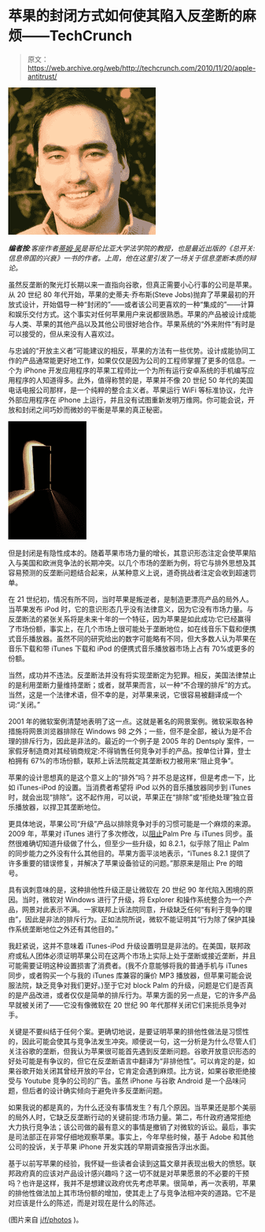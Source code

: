 # 苹果的封闭方式如何使其陷入反垄断的麻烦——TechCrunch

> 原文：<https://web.archive.org/web/http://techcrunch.com/2010/11/20/apple-antitrust/>

![](img/589662b37fe9205aac4048aa59c58cd6.png)

***编者按**:客座作者[蒂姆·吴](https://web.archive.org/web/20220622015303/http://timwu.org/about.html)是哥伦比亚大学法学院的教授，也是最近出版的《总开关:信息帝国的兴衰》一书的作者。上周，他在这里引发了一场关于信息垄断本质的辩论。*

虽然反垄断的聚光灯长期以来一直指向谷歌，但真正需要小心行事的公司是苹果。从 20 世纪 80 年代开始，苹果的史蒂夫·乔布斯(Steve Jobs)抛弃了苹果最初的开放式设计，开始倡导一种“封闭的”——或者该公司更喜欢的一种“集成的”——计算和娱乐交付方式。这个事实对任何苹果用户来说都很熟悉。苹果的产品被设计成能与人类、苹果的其他产品以及其他公司很好地合作。苹果系统的“外来附件”有时是可以接受的，但从来没有人喜欢过。

与忠诚的“开放主义者”可能建议的相反，苹果的方法有一些优势。设计成能协同工作的产品通常能更好地工作，如果仅仅是因为公司的工程师掌握了更多的信息。一个为 iPhone 开发应用程序的苹果工程师比一个为所有运行安卓系统的手机编写应用程序的人知道得多。此外，值得称赞的是，苹果并不像 20 世纪 50 年代的美国电话电报公司那样，是一个纯粹的整合主义者。苹果运行 WiFi 等标准协议，允许外部应用程序在 iPhone 上运行，并且没有试图重新发明万维网。你可能会说，开放和封闭之间巧妙而微妙的平衡是苹果的真正秘密。

[![door.jpg](img/74ff2663a62b0b967b7cce9cbe3d626d.png)](https://web.archive.org/web/20220622015303/http://www.flickr.com/photos/good-karma/710068054/)

但是封闭是有隐性成本的。随着苹果市场力量的增长，其意识形态注定会使苹果陷入与美国和欧洲竞争法的长期冲突。以几个市场的垄断为例，将它与排外思想及其容易预测的反垄断问题结合起来，从某种意义上说，道奇挑战者注定会收到超速罚单。

在 21 世纪初，情况有所不同，当时苹果是叛逆者，是制造更漂亮产品的局外人。当苹果发布 iPod 时，它的意识形态几乎没有法律意义，因为它没有市场力量。与反垄断法的紧张关系将是未来十年的一个特征，因为苹果是如此成功:它已经赢得了市场份额，事实上，在几个市场上很可能处于垄断地位，如在线音乐下载和便携式音乐播放器。虽然不同的研究给出的数字可能略有不同，但大多数人认为苹果在音乐下载和带 iTunes 下载和 iPod 的便携式音乐播放器市场上占有 70%或更多的份额。

当然，成功并不违法。反垄断法并没有将实现垄断定为犯罪。相反，美国法律禁止的是利用垄断力量维持垄断；或者，就苹果而言，以一种“不合理的排斥”的方式。当然，这是一个法律术语，但不幸的是，对苹果来说，它很容易被翻译成一个词:“关闭。”

2001 年的微软案例清楚地表明了这一点。这就是著名的网景案例。微软采取各种措施将网景浏览器排除在 Windows 98 之外；一些，但不是全部，被认为是不合理的排斥行为，因此是非法的。最近的一个例子是 2005 年的 Dentsply 案件，一家假牙制造商对其经销商规定:不得销售任何竞争对手的产品。按单位计算，登士柏拥有 67%的市场份额，联邦上诉法院裁定其垄断权力被用来“阻止竞争”。

苹果的设计思想真的是这个意义上的“排外”吗？并不总是这样，但是考虑一下，比如 iTunes-iPod 的设置。当消费者希望将 iPod 以外的音乐播放器同步到 iTunes 时，就会出现“排除”。这不起作用，可以说，苹果正在“排除”或“拒绝处理”独立音乐播放器，以捍卫其垄断地位。

更具体地说，苹果公司“升级”产品以排除竞争对手的习惯可能是一个麻烦的来源。2009 年，苹果对 iTunes 进行了多次修改，以[阻止](https://web.archive.org/web/20220622015303/https://beta.techcrunch.com/2009/06/16/apple-yeah-about-that-palm-pre-itunes-sync-feature/)Palm Pre 与 iTunes 同步。虽然很难确切知道升级做了什么，但至少一些升级，如 8.2.1，似乎除了阻止 Palm 的同步能力之外没有什么其他目的。苹果方面平淡地表示，“iTunes 8.2.1 提供了许多重要的错误修复，并解决了苹果设备验证的问题。”那原来是阻止 Pre 的暗号。

具有讽刺意味的是，这种排他性升级正是让微软在 20 世纪 90 年代陷入困境的原因。当时，微软对 Windows 进行了升级，将 Explorer 和操作系统整合为一个产品，网景对此表示不满。一家联邦上诉法院同意，升级缺乏任何“有利于竞争的理由”，因此是非法的排斥行为。正如法院所说，微软不能证明其“行为除了保护其操作系统垄断地位之外还有其他目的。”

我赶紧说，这并不意味着 iTunes-iPod 升级设置明显是非法的。在美国，联邦政府或私人团体必须证明苹果公司在这两个市场上实际上处于垄断或接近垄断，并且可能需要证明这种设置损害了消费者。(我不介意能够将我的普通手机与 iTunes 同步，或者购买一个与我的 iTunes 库兼容的廉价 MP3 播放器，但苹果可能会说服法院，缺乏竞争对我们更好。)至于它对 block Palm 的升级，问题是它们是否真的是产品改进，或者仅仅是简单的排斥行为。苹果方面的另一点是，它的许多产品早就被关闭了——它没有像微软在 20 世纪 90 年代那样关闭它们来扼杀竞争对手。

关键是不要纠结于任何个案。更确切地说，是要证明苹果的排他性做法是习惯性的，因此可能会使其与竞争法发生冲突。顺便说一句，这一分析是为什么尽管人们关注谷歌的垄断，但我认为苹果很可能首先遇到反垄断问题。谷歌开放意识形态的好处可能是有争议的，但它在反垄断语言中翻译为“非排他性”。可以肯定的是，如果谷歌开始关闭其曾经开放的平台，它肯定会遇到麻烦。比方说，如果谷歌拒绝接受与 Youtube 竞争的公司的广告。虽然 iPhone 与谷歌 Android 是一个品味问题，但后者的设计确实倾向于避免许多反垄断问题。

如果我说的都是真的，为什么还没有事情发生？有几个原因。当苹果还是那个美丽的局外人时，它缺乏反垄断行动的关键前提:市场力量。第二，布什政府通常拒绝大力执行竞争法；该公司做的最有意义的事情是撤销了对微软的诉讼。最后，事实是司法部正在非常仔细地观察苹果。事实上，今年早些时候，基于 Adobe 和其他公司的投诉，关于苹果 iPhone 开发实践的早期调查报告浮出水面。

基于以前写苹果的经验，我怀疑一些读者会读到这篇文章并表现出极大的愤怒。联邦政府真的应该对产品设计感兴趣吗？这一切不就是对苹果愿景的不必要的干预吗？也许是这样，我并不是想建议政府优先考虑苹果。很简单，再一次表明，苹果的排他性做法加上其市场份额的增加，使其走上了与竞争法相冲突的道路。它不是对应该是什么的陈述，而是对现在是什么的陈述。

(图片来自 [j/f/photos](https://web.archive.org/web/20220622015303/http://www.flickr.com/photos/good-karma/710068054/) )。